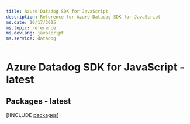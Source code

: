 ```yaml
---
title: Azure Datadog SDK for JavaScript
description: Reference for Azure Datadog SDK for JavaScript
ms.date: 10/17/2025
ms.topic: reference
ms.devlang: javascript
ms.service: datadog
---
```

# Azure Datadog SDK for JavaScript - latest
## Packages - latest
[!INCLUDE [packages](datadog-index.md)]